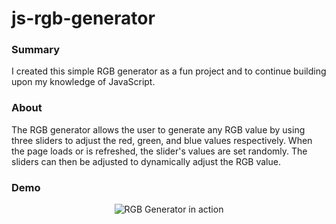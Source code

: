 # js-rgb-generator

### Summary
I created this simple RGB generator as a fun project and to continue building upon my knowledge of JavaScript.

### About
The RGB generator allows the user to generate any RGB value by using three sliders to adjust the red, green, and blue values respectively. When the page loads or is refreshed, the slider's values are set randomly. The sliders can then be adjusted to dynamically adjust the RGB value.

### Demo
<div align='center'><img src="https://media.giphy.com/media/GK8CQODx7VHdsrwteN/giphy.gif" alt="RGB Generator in action" /></div>